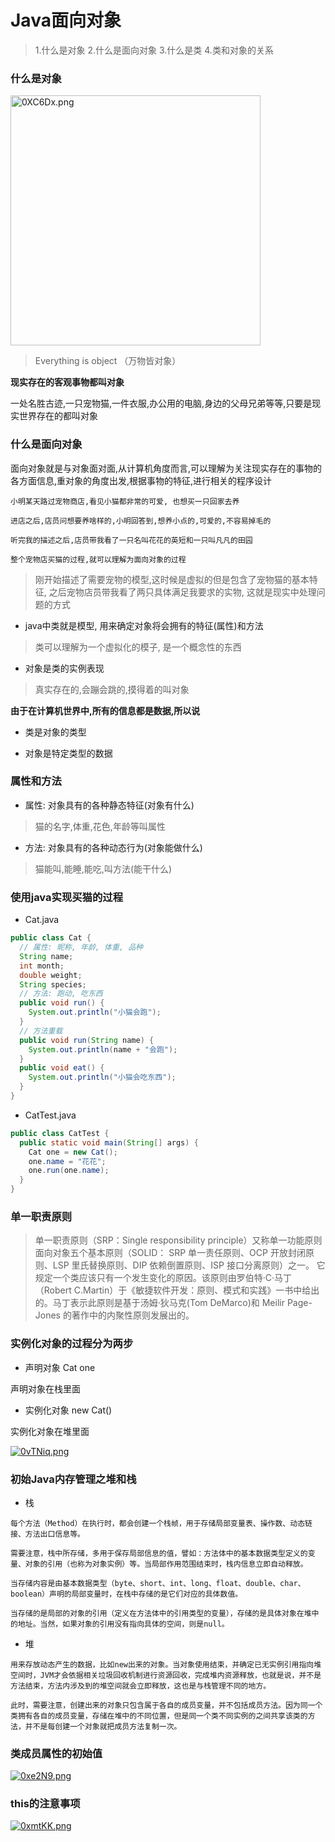 # Java面向对象

> 1.什么是对象
> 2.什么是面向对象
> 3.什么是类
> 4.类和对象的关系

### 什么是对象

<a href="https://imgchr.com/i/0XC6Dx"><img src="https://s1.ax1x.com/2020/10/18/0XC6Dx.png" alt="0XC6Dx.png" border="0" width=400 /></a>

> Everything is object （万物皆对象）

**现实存在的客观事物都叫对象**
 
一处名胜古迹,一只宠物猫,一件衣服,办公用的电脑,身边的父母兄弟等等,只要是现实世界存在的都叫对象

### 什么是面向对象

面向对象就是与对象面对面,从计算机角度而言,可以理解为关注现实存在的事物的各方面信息,重对象的角度出发,根据事物的特征,进行相关的程序设计

```
小明某天路过宠物商店,看见小猫都非常的可爱, 也想买一只回家去养

进店之后,店员问想要养啥样的,小明回答到,想养小点的,可爱的,不容易掉毛的

听完我的描述之后,店员带我看了一只名叫花花的英短和一只叫凡凡的田园

整个宠物店买猫的过程,就可以理解为面向对象的过程

```

> 刚开始描述了需要宠物的模型,这时候是虚拟的但是包含了宠物猫的基本特征, 
> 之后宠物店员带我看了两只具体满足我要求的实物, 这就是现实中处理问题的方式

- java中类就是模型, 用来确定对象将会拥有的特征(属性)和方法

> 类可以理解为一个虚拟化的模子, 是一个概念性的东西

- 对象是类的实例表现

> 真实存在的,会蹦会跳的,摸得着的叫对象

**由于在计算机世界中,所有的信息都是数据,所以说**

- 类是对象的类型

- 对象是特定类型的数据

### 属性和方法 

- 属性: 对象具有的各种静态特征(对象有什么)

> 猫的名字,体重,花色,年龄等叫属性

- 方法: 对象具有的各种动态行为(对象能做什么)

> 猫能叫,能睡,能吃,叫方法(能干什么) 

### 使用java实现买猫的过程

- Cat.java

```java
public class Cat {
  // 属性: 昵称, 年龄, 体重, 品种
  String name;
  int month;
  double weight;
  String species;
  // 方法: 跑动, 吃东西
  public void run() {
    System.out.println("小猫会跑");
  }
  // 方法重载 
  public void run(String name) {
    System.out.println(name + "会跑");
  }
  public void eat() {
    System.out.println("小猫会吃东西");
  }
}
```

- CatTest.java

```java
public class CatTest {
  public static void main(String[] args) {
    Cat one = new Cat();
    one.name = "花花";
    one.run(one.name);
  }
}
```

### 单一职责原则

> 单一职责原则（SRP：Single responsibility principle）又称单一功能原则
> 面向对象五个基本原则（SOLID：  SRP 单一责任原则、OCP  开放封闭原则、LSP 里氏替换原则、DIP 依赖倒置原则、ISP  接口分离原则）之一。
> 它规定一个类应该只有一个发生变化的原因。该原则由罗伯特·C·马丁（Robert C.Martin）于《敏捷软件开发：原则、模式和实践》一书中给出的。马丁表示此原则是基于汤姆·狄马克(Tom DeMarco)和 Meilir Page-Jones  的著作中的内聚性原则发展出的。

### 实例化对象的过程分为两步

- 声明对象 Cat one

声明对象在栈里面

- 实例化对象 new Cat()

实例化对象在堆里面

[![0vTNiq.png](https://s1.ax1x.com/2020/10/19/0vTNiq.png)](https://imgchr.com/i/0vTNiq)


### 初始Java内存管理之堆和栈

- 栈

```
每个方法（Method）在执行时，都会创建一个栈帧，用于存储局部变量表、操作数、动态链接、方法出口信息等。

需要注意，栈中所存储，多用于保存局部信息的值，譬如：方法体中的基本数据类型定义的变量、对象的引用（也称为对象实例）等。当局部作用范围结束时，栈内信息立即自动释放。

当存储内容是由基本数据类型（byte、short、int、long、float、double、char、boolean）声明的局部变量时，在栈中存储的是它们对应的具体数值。

当存储的是局部的对象的引用（定义在方法体中的引用类型的变量），存储的是具体对象在堆中的地址。当然，如果对象的引用没有指向具体的空间，则是null。

```

- 堆

```
用来存放动态产生的数据，比如new出来的对象。当对象使用结束，并确定已无实例引用指向堆空间时，JVM才会依据相关垃圾回收机制进行资源回收，完成堆内资源释放，也就是说，并不是方法结束，方法内涉及到的堆空间就会立即释放，这也是与栈管理不同的地方。

此时，需要注意，创建出来的对象只包含属于各自的成员变量，并不包括成员方法。因为同一个类拥有各自的成员变量，存储在堆中的不同位置，但是同一个类不同实例的之间共享该类的方法，并不是每创建一个对象就把成员方法复制一次。
```

### 类成员属性的初始值

[![0xe2N9.png](https://s1.ax1x.com/2020/10/19/0xe2N9.png)](https://imgchr.com/i/0xe2N9)

### this的注意事项

[![0xmtKK.png](https://s1.ax1x.com/2020/10/19/0xmtKK.png)](https://imgchr.com/i/0xmtKK)